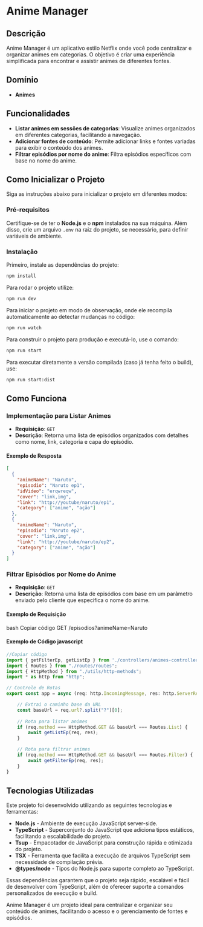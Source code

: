 # Anime Manager

## Descrição
Anime Manager é um aplicativo estilo Netflix onde você pode centralizar e organizar animes em categorias. O objetivo é criar uma experiência simplificada para encontrar e assistir animes de diferentes fontes.

## Domínio
- **Animes**

## Funcionalidades
- **Listar animes em sessões de categorias**: Visualize animes organizados em diferentes categorias, facilitando a navegação.
- **Adicionar fontes de conteúdo**: Permite adicionar links e fontes variadas para exibir o conteúdo dos animes.
- **Filtrar episódios por nome do anime**: Filtra episódios específicos com base no nome do anime.

## Como Inicializar o Projeto

Siga as instruções abaixo para inicializar o projeto em diferentes modos:

### Pré-requisitos

Certifique-se de ter o **Node.js** e o **npm** instalados na sua máquina. Além disso, crie um arquivo `.env` na raiz do projeto, se necessário, para definir variáveis de ambiente.

### Instalação

Primeiro, instale as dependências do projeto:
```bash
npm install
```
Para rodar o projeto utilize:
```bash
npm run dev
```
Para iniciar o projeto em modo de observação, onde ele recompila automaticamente ao detectar mudanças no código:
```bash
npm run watch
```
Para construir o projeto para produção e executá-lo, use o comando:
```bash
npm run start
```
Para executar diretamente a versão compilada (caso já tenha feito o build), use:
```bash
npm run start:dist
```



## Como Funciona

### Implementação para Listar Animes
- **Requisição**: `GET` 
- **Descrição**: Retorna uma lista de episódios organizados com detalhes como nome, link, categoria e capa do episódio.

#### Exemplo de Resposta
```json
[
  {
    "animeName": "Naruto",
    "episodio": "Naruto ep1",
    "idVideo": "erqwreqw",
    "cover": "link,img",
    "link": "http://youtube/naruto/ep1",
    "category": ["anime", "ação"]
  },
  {
    "animeName": "Naruto",
    "episodio": "Naruto ep2",
    "cover": "link,img",
    "link": "http://youtube/naruto/ep2",
    "category": ["anime", "ação"]
  }
]
```

### Filtrar Episódios por Nome do Anime
- **Requisição**: `GET` 
- **Descrição**: Retorna uma lista de episódios com base em um parâmetro enviado pelo cliente que especifica o nome do anime.

#### Exemplo de Requisição

bash
Copiar código
GET /episodios?animeName=Naruto

#### Exemplo de Código javascript
```javascript
//Copiar código
import { getFilterEp, getListEp } from './controllers/animes-controller';
import { Routes } from "./routes/routes";
import { HttpMethod } from "./utils/http-methods";
import * as http from "http";

// Controle de Rotas
export const app = async (req: http.IncomingMessage, res: http.ServerResponse) => {

    // Extrai o caminho base da URL
    const baseUrl = req.url?.split("?")[0];
    
    // Rota para listar animes
    if (req.method === HttpMethod.GET && baseUrl === Routes.List) {
        await getListEp(req, res);
    }

    // Rota para filtrar animes
    if (req.method === HttpMethod.GET && baseUrl === Routes.Filter) {
        await getFilterEp(req, res);
    }
}
```
## Tecnologias Utilizadas

Este projeto foi desenvolvido utilizando as seguintes tecnologias e ferramentas:

- **Node.js** - Ambiente de execução JavaScript server-side.
- **TypeScript** - Superconjunto do JavaScript que adiciona tipos estáticos, facilitando a escalabilidade do projeto.
- **Tsup** - Empacotador de JavaScript para construção rápida e otimizada do projeto.
- **TSX** - Ferramenta que facilita a execução de arquivos TypeScript sem necessidade de compilação prévia.
- **@types/node** - Tipos do Node.js para suporte completo ao TypeScript.

Essas dependências garantem que o projeto seja rápido, escalável e fácil de desenvolver com TypeScript, além de oferecer suporte a comandos personalizados de execução e build.

Anime Manager é um projeto ideal para centralizar e organizar seu conteúdo de animes, facilitando o acesso e o gerenciamento de fontes e episódios.